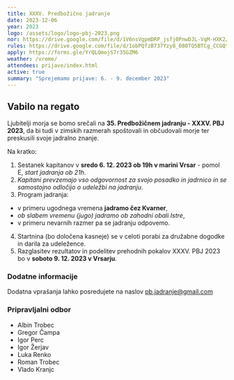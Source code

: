 ```yaml
---
title: XXXV. Predbožično jadranje
date: 2023-12-06
year: 2023
logo: /assets/logo/logo-pbj-2023.png
nor: https://drive.google.com/file/d/1V6nsVgpmDRP_jsfj0PnwDJL-VqM-HXK2/view?usp=sharing
rules: https://drive.google.com/file/d/1obPQfzB737Yzy8_080TQ5BTCg_CCGQt6/view?usp=sharing
apply: https://forms.gle/YrQLQmojS7r35GZM6
weather: /vreme/
attendees: prijave/index.html
active: true
summary: "Sprejemamo prijave: 6. - 9. december 2023"
---
```


## Vabilo na regato
Ljubitelji morja se bomo srečali na **35. Predbožičnem jadranju - XXXV. PBJ 2023**, da bi tudi v zimskih razmerah spoštovali in občudovali morje ter preskusili svoje jadralno znanje.

Na kratko:
1. Sestanek kapitanov v **sredo 6. 12. 2023 ob 19h v marini Vrsar** - pomol E, *start jadranja ob 21h*.
2. *Kapitani prevzemajo vso odgovornost za svojo posadko in jadrnico in se samostojno odločijo o udeležbi na jadranju*.
3. Program jadranja:
 - v primeru ugodnega vremena **jadramo čez Kvarner**,
 - *ob slabem vremenu (jugo) jadramo ob zahodni obali Istre*,
 - v primeru nevarnih razmer pa se jadranju odpovemo.
4. Startnina (bo določena kasneje) se v celoti porabi za družabne dogodke in darila za udeležence.
5. Razglasitev rezultatov in podelitev prehodnih pokalov XXXV. PBJ 2023 bo v **soboto 9. 12. 2023 v Vrsarju**.

### Dodatne informacije
Dodatna vprašanja lahko posredujete na naslov [pb.jadranje@gmail.com](mailto:pb.jadranje@gmail.com)

### Pripravljalni odbor
- Albin Trobec
- Gregor Čampa
- Igor Perc
- Igor Žerjav
- Luka Renko
- Roman Trobec
- Vlado Kranjc
